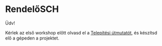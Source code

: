 # RendelőSCH

Üdv!

Kérlek az első workshop előtt olvasd el a [Telepítési útmutatót](Setup_guide.md), és készítsd elő a gépeden a projektet.